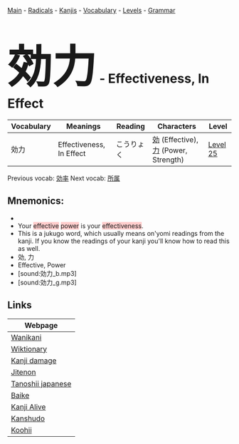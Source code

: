 <style> bigfont {font-size: 100px}</style>
[Main](../README.md) -
[Radicals](../radicals.md) -
[Kanjis](../kanjis.md) -
[Vocabulary](../vocabulary.md) -
[Levels](../levels.md) -
[Grammar](../grammar.md)
# <bigfont> 効力</bigfont> - Effectiveness, In Effect 

| Vocabulary | Meanings | Reading | Characters | Level |
| --- | --- | --- | --- | --- |
| 効力 | Effectiveness, In Effect | こうりょく |  [効](../kanjis/効.md) (Effective), [力](../kanjis/力.md) (Power, Strength) | [Level 25](../levels/wk_level25.md) |

Previous vocab: [効率](効率.md) Next vocab: [所属](所属.md) 

## Mnemonics:

* 
* Your <span style="background-color:#ffcccb"> effective</span> <span style="background-color:#ffcccb"> power</span> is your <span style="background-color:#ffcccb"> effectiveness</span>.
* This is a jukugo word, which usually means on'yomi readings from the kanji. If you know the readings of your kanji you'll know how to read this as well.
* 効, 力
* Effective, Power
* [sound:効力_b.mp3]
* [sound:効力_g.mp3]


## Links 

| Webpage |
| --- |
| [Wanikani          ](https://www.wanikani.com/kanji/効力) |
| [Wiktionary        ](https://en.wiktionary.org/wiki/効力) |
| [Kanji damage      ](http://www.kanjidamage.com/kanji/search?utf8=✓&q=効力) |
| [Jitenon           ](https://jitenon.com/kanji/効力) |
| [Tanoshii japanese ](https://www.tanoshiijapanese.com/dictionary/kanji.cfm?k=効力) |
| [Baike             ](https://baike.baidu.com/item/効力) |
| [Kanji Alive       ](https://app.kanjialive.com/効力) |
| [Kanshudo          ](https://www.kanshudo.com/searchmn?q=効力) |
| [Koohii            ](https://kanji.koohii.com/study/kanji/効力) |

